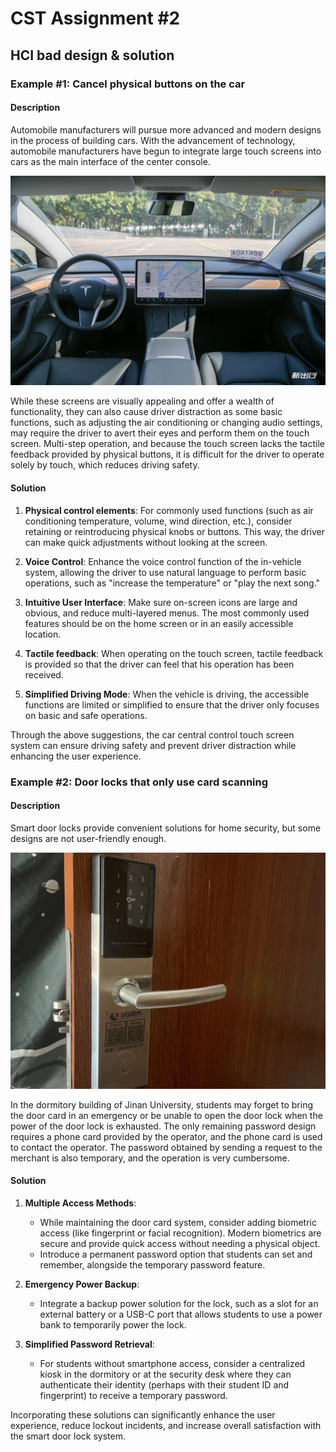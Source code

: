 # CST Assignment #2

## HCI bad design & solution

### Example #1: Cancel physical buttons on the car

#### Description
Automobile manufacturers will pursue more advanced and modern designs in the process of building cars. With the advancement of technology, automobile manufacturers have begun to integrate large touch screens into cars as the main interface of the center console.

![Alt text](Assets/car_computer.jpg)

While these screens are visually appealing and offer a wealth of functionality, they can also cause driver distraction as some basic functions, such as adjusting the air conditioning or changing audio settings, may require the driver to avert their eyes and perform them on the touch screen. Multi-step operation, and because the touch screen lacks the tactile feedback provided by physical buttons, it is difficult for the driver to operate solely by touch, which reduces driving safety.

#### Solution
1. **Physical control elements**: For commonly used functions (such as air conditioning temperature, volume, wind direction, etc.), consider retaining or reintroducing physical knobs or buttons. This way, the driver can make quick adjustments without looking at the screen.

2. **Voice Control**: Enhance the voice control function of the in-vehicle system, allowing the driver to use natural language to perform basic operations, such as "increase the temperature" or "play the next song."

3. **Intuitive User Interface**: Make sure on-screen icons are large and obvious, and reduce multi-layered menus. The most commonly used features should be on the home screen or in an easily accessible location.

4. **Tactile feedback**: When operating on the touch screen, tactile feedback is provided so that the driver can feel that his operation has been received.

5. **Simplified Driving Mode**: When the vehicle is driving, the accessible functions are limited or simplified to ensure that the driver only focuses on basic and safe operations.

Through the above suggestions, the car central control touch screen system can ensure driving safety and prevent driver distraction while enhancing the user experience.

### Example #2: Door locks that only use card scanning

#### Description
Smart door locks provide convenient solutions for home security, but some designs are not user-friendly enough.

![Alt text](Assets/door_lock.jpg)

In the dormitory building of Jinan University, students may forget to bring the door card in an emergency or be unable to open the door lock when the power of the door lock is exhausted. The only remaining password design requires a phone card provided by the operator, and the phone card is used to contact the operator. The password obtained by sending a request to the merchant is also temporary, and the operation is very cumbersome.

#### Solution
1. **Multiple Access Methods**:
   - While maintaining the door card system, consider adding biometric access (like fingerprint or facial recognition). Modern biometrics are secure and provide quick access without needing a physical object.
   - Introduce a permanent password option that students can set and remember, alongside the temporary password feature.

2. **Emergency Power Backup**:
   - Integrate a backup power solution for the lock, such as a slot for an external battery or a USB-C port that allows students to use a power bank to temporarily power the lock.
   
3. **Simplified Password Retrieval**:
   - For students without smartphone access, consider a centralized kiosk in the dormitory or at the security desk where they can authenticate their identity (perhaps with their student ID and fingerprint) to receive a temporary password.

Incorporating these solutions can significantly enhance the user experience, reduce lockout incidents, and increase overall satisfaction with the smart door lock system.
